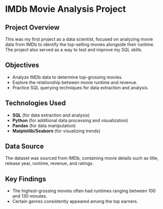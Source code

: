 # IMDb Movie Analysis Project  

## Project Overview  
This was my first project as a data scientist, focused on analyzing movie data from IMDb to identify the top-selling movies alongside their runtime. The project also served as a way to test and improve my SQL skills.  

## Objectives  
- Analyze IMDb data to determine top-grossing movies.  
- Explore the relationship between movie runtime and revenue.  
- Practice SQL querying techniques for data extraction and analysis.  

## Technologies Used  
- **SQL** (for data extraction and analysis)  
- **Python** (for additional data processing and visualization)  
- **Pandas** (for data manipulation)  
- **Matplotlib/Seaborn** (for visualizing trends)  

## Data Source  
The dataset was sourced from IMDb, containing movie details such as title, release year, runtime, revenue, and ratings.  

## Key Findings  
- The highest-grossing movies often had runtimes ranging between 100 and 130 minutes.    
- Certain genres consistently appeared among the top earners.
